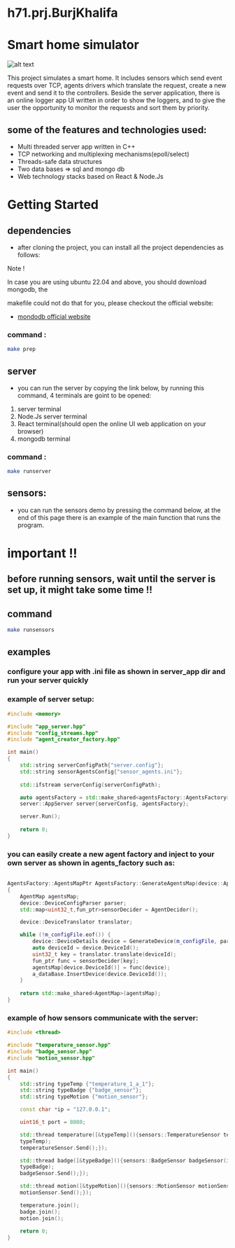 # h71.prj.BurjKhalifa

# Smart home simulator

![alt text](https://t3.ftcdn.net/jpg/01/62/71/72/240_F_162717288_H9gde7vwbfrChJLwImFz5j9QeMfPoRuv.jpg)

This project simulates a smart home. It includes sensors
which send event requests over TCP, agents drivers which translate the
request, create a new event and send it to the controllers.
Beside the server application, there is an online logger app UI written in order to show the
loggers, and to give the user the opportunity to monitor the requests and sort them by priority.

## some of the features and technologies used:

* Multi threaded server app written in C++
* TCP networking and multiplexing mechanisms(epoll/select)
* Threads-safe data structures
* Two data bases => sql and mongo db
* Web technology stacks based on React & Node.Js

# Getting Started

## dependencies

* after cloning the project, you can install all the project dependencies as follows:

Note !

In case you are using ubuntu 22.04 and above, you should download mongodb, the

makefile could not do that for you, please checkout the official website:

* [mondodb official website](https://www.mongodb.com/cloud/atlas/lp/try4?utm_content=rlsavisitor&utm_source=google&utm_campaign=search_gs_pl_evergreen_atlas_core_retarget-brand_gic-null_emea-all_ps-all_desktop_eng_lead&utm_term=mongodb&utm_medium=cpc_paid_search&utm_ad=e&utm_ad_campaign_id=14412646455&adgroup=131761126492&gclid=CjwKCAiA68ebBhB-EiwALVC-NmpJajYzyGTx6O3KQV6iHOJ61WXWbL0TLsLvinUE25GRX-Z2TfDt9RoC6gwQAvD_BwE)

### command :

```bash
make prep
```
## server

* you can run the server by copying the link below, by running this command, 4 terminals are goint to be opened:
1. server terminal
2. Node.Js server terminal
3. React terminal(should open the online UI web application on your browser)
4. mongodb terminal

### command :
```bash
make runserver
```

## sensors:
* you can run the sensors demo by pressing the command below, at the end of this page there is an example of the main function that runs the program.

# important !!

## before running sensors, wait until the server is set up, it might take some time !! 

## command
```bash
make runsensors
```

## examples

### configure your app with .ini file as shown in server_app dir and run your server quickly

### example of server setup:

```cpp
#include <memory>

#include "app_server.hpp"
#include "config_streams.hpp"
#include "agent_creator_factory.hpp"

int main()
{
    std::string serverConfigPath{"server.config"};
    std::string sensorAgentsConfig{"sensor_agents.ini"};    
    
    std::ifstream serverConfig(serverConfigPath);

    auto agentsFactory = std::make_shared<agentsFactory::AgentsFactory>(sensorAgentsConfig);
    server::AppServer server{serverConfig, agentsFactory};

    server.Run();
    
    return 0;
}

```

### you can easily create a new agent factory and inject to your own server as shown in agents_factory such as:
```cpp

AgentsFactory::AgentsMapPtr AgentsFactory::GenerateAgentsMap(device::AppDB a_dataBase) 
{    
    AgentMap agentsMap;
    device::DeviceConfigParser parser;
    std::map<uint32_t,fun_ptr>sensorDecider = AgentDecidor();

    device::DeviceTranslator translator;

    while (!m_configFile.eof()) {    
        device::DeviceDetails device = GenerateDevice(m_configFile, parser);
        auto deviceId = device.DeviceId();
        uint32_t key = translator.translate(deviceId);
        fun_ptr func = sensorDecider[key];
        agentsMap[device.DeviceId()] = func(device);
        a_dataBase.InsertDevice(device.DeviceId());
    }
    
    return std::make_shared<AgentMap>(agentsMap);
}
```

### example of how sensors communicate with the server:

```cpp
#include <thread>

#include "temperature_sensor.hpp"
#include "badge_sensor.hpp"
#include "motion_sensor.hpp"

int main()
{
    std::string typeTemp {"temperature_1_a_1"};
    std::string typeBadge {"badge_sensor"};
    std::string typeMotion {"motion_sensor"};

    const char *ip = "127.0.0.1";

    uint16_t port = 8080;

    std::thread temperature([&typeTemp](){sensors::TemperatureSensor temperatureSensor(ip, port,
    typeTemp);
    temperatureSensor.Send();});

    std::thread badge([&typeBadge](){sensors::BadgeSensor badgeSensor(ip,port,
    typeBadge);
    badgeSensor.Send();});

    std::thread motion([&typeMotion](){sensors::MotionSensor motionSensor(ip, port, typeMotion);
    motionSensor.Send();});

    temperature.join();
    badge.join();
    motion.join();
    
    return 0;
}

```
